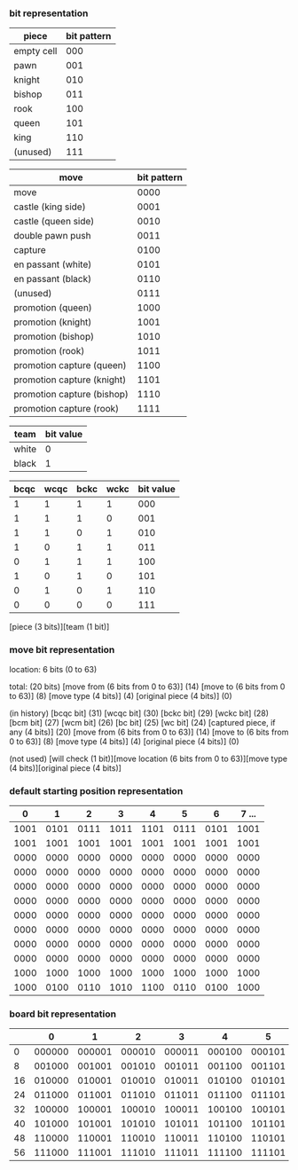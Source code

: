 ### bit representation

| piece      | bit pattern |
| ---------- | ----------- |
| empty cell | 000         |
| pawn       | 001         |
| knight     | 010         |
| bishop     | 011         |
| rook       | 100         |
| queen      | 101         |
| king       | 110         |
| (unused)   | 111         |

| move                       | bit pattern |
| -------------------------- | ----------- |
| move                       | 0000        |
| castle (king side)         | 0001        |
| castle (queen side)        | 0010        |
| double pawn push           | 0011        |
| capture                    | 0100        |
| en passant (white)         | 0101        |
| en passant (black)         | 0110        |
| (unused)                   | 0111        |
| promotion (queen)          | 1000        |
| promotion (knight)         | 1001        |
| promotion (bishop)         | 1010        |
| promotion (rook)           | 1011        |
| promotion capture (queen)  | 1100        |
| promotion capture (knight) | 1101        |
| promotion capture (bishop) | 1110        |
| promotion capture (rook)   | 1111        |

| team  | bit value |
| ----- | --------- |
| white | 0         |
| black | 1         |

| bcqc | wcqc | bckc | wckc | bit value |
| ---- | ---- | ---- | ---- | --------- |
| 1    | 1    | 1    | 1    | 000       |
| 1    | 1    | 1    | 0    | 001       |
| 1    | 1    | 0    | 1    | 010       |
| 1    | 0    | 1    | 1    | 011       |
| 0    | 1    | 1    | 1    | 100       |
| 1    | 0    | 1    | 0    | 101       |
| 0    | 1    | 0    | 1    | 110       |
| 0    | 0    | 0    | 0    | 111       |

\[piece (3 bits)\]\[team (1 bit)\]

### move bit representation

location: 6 bits (0 to 63)

total: (20 bits)
\[move from (6 bits from 0 to 63)\] (14)
\[move to (6 bits from 0 to 63)\] (8)
\[move type (4 bits)\] (4)
\[original piece (4 bits)\] (0)

(in history)
\[bcqc bit\] (31)
\[wcqc bit\] (30)
\[bckc bit\] (29)
\[wckc bit\] (28)
\[bcm bit\] (27)
\[wcm bit\] (26)
\[bc bit\] (25)
\[wc bit\] (24)
\[captured piece, if any (4 bits)\] (20)
\[move from (6 bits from 0 to 63)\] (14)
\[move to (6 bits from 0 to 63)\] (8)
\[move type (4 bits)\] (4)
\[original piece (4 bits)\] (0)

(not used)
\[will check (1 bit)\]\[move location (6 bits from 0 to 63)\]\[move type (4 bits)\]\[original piece (4 bits)\]

### default starting position representation

| 0    | 1    | 2    | 3    | 4    | 5    | 6    | 7 ... |
| ---- | ---- | ---- | ---- | ---- | ---- | ---- | ----- |
| 1001 | 0101 | 0111 | 1011 | 1101 | 0111 | 0101 | 1001  |
| 1001 | 1001 | 1001 | 1001 | 1001 | 1001 | 1001 | 1001  |
| 0000 | 0000 | 0000 | 0000 | 0000 | 0000 | 0000 | 0000  |
| 0000 | 0000 | 0000 | 0000 | 0000 | 0000 | 0000 | 0000  |
| 0000 | 0000 | 0000 | 0000 | 0000 | 0000 | 0000 | 0000  |
| 0000 | 0000 | 0000 | 0000 | 0000 | 0000 | 0000 | 0000  |
| 0000 | 0000 | 0000 | 0000 | 0000 | 0000 | 0000 | 0000  |
| 0000 | 0000 | 0000 | 0000 | 0000 | 0000 | 0000 | 0000  |
| 0000 | 0000 | 0000 | 0000 | 0000 | 0000 | 0000 | 0000  |
| 0000 | 0000 | 0000 | 0000 | 0000 | 0000 | 0000 | 0000  |
| 1000 | 1000 | 1000 | 1000 | 1000 | 1000 | 1000 | 1000  |
| 1000 | 0100 | 0110 | 1010 | 1100 | 0110 | 0100 | 1000  |

### board bit representation

|     | 0      | 1      | 2      | 3      | 4      | 5      | 6      | 7 ...  |
| --- | ------ | ------ | ------ | ------ | ------ | ------ | ------ | ------ |
| 0   | 000000 | 000001 | 000010 | 000011 | 000100 | 000101 | 000110 | 000111 |
| 8   | 001000 | 001001 | 001010 | 001011 | 001100 | 001101 | 001110 | 001111 |
| 16  | 010000 | 010001 | 010010 | 010011 | 010100 | 010101 | 010110 | 010111 |
| 24  | 011000 | 011001 | 011010 | 011011 | 011100 | 011101 | 011110 | 011111 |
| 32  | 100000 | 100001 | 100010 | 100011 | 100100 | 100101 | 100110 | 100111 |
| 40  | 101000 | 101001 | 101010 | 101011 | 101100 | 101101 | 101110 | 101111 |
| 48  | 110000 | 110001 | 110010 | 110011 | 110100 | 110101 | 110110 | 110111 |
| 56  | 111000 | 111001 | 111010 | 111011 | 111100 | 111101 | 111110 | 111111 |
